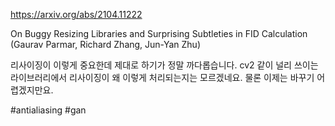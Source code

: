 https://arxiv.org/abs/2104.11222

On Buggy Resizing Libraries and Surprising Subtleties in FID Calculation (Gaurav Parmar, Richard Zhang, Jun-Yan Zhu)

리사이징이 이렇게 중요한데 제대로 하기가 정말 까다롭습니다. cv2 같이 널리 쓰이는 라이브러리에서 리사이징이 왜 이렇게 처리되는지는 모르겠네요. 물론 이제는 바꾸기 어렵겠지만요.

#antialiasing #gan